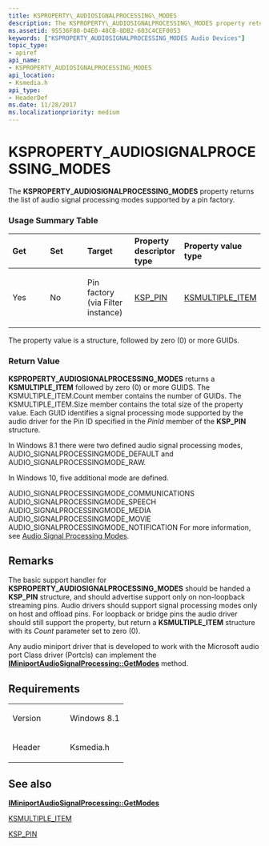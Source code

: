```yaml
---
title: KSPROPERTY\_AUDIOSIGNALPROCESSING\_MODES
description: The KSPROPERTY\_AUDIOSIGNALPROCESSING\_MODES property returns the list of audio signal processing modes supported by a pin factory.
ms.assetid: 95536F80-D4E0-48CB-8DB2-603C4CEF0053
keywords: ["KSPROPERTY_AUDIOSIGNALPROCESSING_MODES Audio Devices"]
topic_type:
- apiref
api_name:
- KSPROPERTY_AUDIOSIGNALPROCESSING_MODES
api_location:
- Ksmedia.h
api_type:
- HeaderDef
ms.date: 11/28/2017
ms.localizationpriority: medium
---
```


# KSPROPERTY\_AUDIOSIGNALPROCESSING\_MODES


The **KSPROPERTY\_AUDIOSIGNALPROCESSING\_MODES** property returns the list of audio signal processing modes supported by a pin factory.

### <span id="Usage_Summary_Table"></span><span id="usage_summary_table"></span><span id="USAGE_SUMMARY_TABLE"></span>Usage Summary Table

<table>
<colgroup>
<col width="20%" />
<col width="20%" />
<col width="20%" />
<col width="20%" />
<col width="20%" />
</colgroup>
<thead>
<tr class="header">
<th align="left">Get</th>
<th align="left">Set</th>
<th align="left">Target</th>
<th align="left">Property descriptor type</th>
<th align="left">Property value type</th>
</tr>
</thead>
<tbody>
<tr class="odd">
<td align="left"><p>Yes</p></td>
<td align="left"><p>No</p></td>
<td align="left"><p>Pin factory (via Filter instance)</p></td>
<td align="left"><p><a href="https://docs.microsoft.com/windows-hardware/drivers/ddi/ks/ns-ks-ksp_pin" data-raw-source="[KSP_PIN](https://docs.microsoft.com/windows-hardware/drivers/ddi/ks/ns-ks-ksp_pin)">KSP_PIN</a></p></td>
<td align="left"><p><a href="https://docs.microsoft.com/windows-hardware/drivers/ddi/ks/ns-ks-ksmultiple_item" data-raw-source="[KSMULTIPLE_ITEM](https://docs.microsoft.com/windows-hardware/drivers/ddi/ks/ns-ks-ksmultiple_item)">KSMULTIPLE_ITEM</a></p></td>
</tr>
</tbody>
</table>

 

The property value is a structure, followed by zero (0) or more GUIDs.

### <span id="Return_Value"></span><span id="return_value"></span><span id="RETURN_VALUE"></span>Return Value

**KSPROPERTY\_AUDIOSIGNALPROCESSING\_MODES** returns a **KSMULTIPLE\_ITEM** followed by zero (0) or more GUIDS. The KSMULTIPLE\_ITEM.Count member contains the number of GUIDs. The KSMULTIPLE\_ITEM.Size member contains the total size of the property value. Each GUID identifies a signal processing mode supported by the audio driver for the Pin ID specified in the *PinId* member of the **KSP\_PIN** structure.

In Windows 8.1 there were two defined audio signal processing modes, AUDIO\_SIGNALPROCESSINGMODE\_DEFAULT and AUDIO\_SIGNALPROCESSINGMODE\_RAW.

In Windows 10, five additional mode are defined.

AUDIO\_SIGNALPROCESSINGMODE\_COMMUNICATIONS
AUDIO\_SIGNALPROCESSINGMODE\_SPEECH
AUDIO\_SIGNALPROCESSINGMODE\_MEDIA
AUDIO\_SIGNALPROCESSINGMODE\_MOVIE
AUDIO\_SIGNALPROCESSINGMODE\_NOTIFICATION
For more information, see [Audio Signal Processing Modes](https://docs.microsoft.com/windows-hardware/drivers/audio/audio-signal-processing-modes).

Remarks
-------

The basic support handler for **KSPROPERTY\_AUDIOSIGNALPROCESSING\_MODES** should be handed a **KSP\_PIN** structure, and should advertise support only on non-loopback streaming pins. Audio drivers should support signal processing modes only on host and offload pins. For loopback or bridge pins the audio driver should still support the property, but return a **KSMULTIPLE\_ITEM** structure with its *Count* parameter set to zero (0).

Any audio miniport driver that is developed to work with the Microsoft audio port Class driver (Portcls) can implement the [**IMiniportAudioSignalProcessing::GetModes**](https://docs.microsoft.com/windows-hardware/drivers/ddi/portcls/nf-portcls-iminiportaudiosignalprocessing-getmodes) method.

Requirements
------------

<table>
<colgroup>
<col width="50%" />
<col width="50%" />
</colgroup>
<tbody>
<tr class="odd">
<td align="left"><p>Version</p></td>
<td align="left"><p>Windows 8.1</p></td>
</tr>
<tr class="even">
<td align="left"><p>Header</p></td>
<td align="left">Ksmedia.h</td>
</tr>
</tbody>
</table>

## <span id="see_also"></span>See also


[**IMiniportAudioSignalProcessing::GetModes**](https://docs.microsoft.com/windows-hardware/drivers/ddi/portcls/nf-portcls-iminiportaudiosignalprocessing-getmodes)

[KSMULTIPLE\_ITEM](https://docs.microsoft.com/windows-hardware/drivers/ddi/ks/ns-ks-ksmultiple_item)

[KSP\_PIN](https://docs.microsoft.com/windows-hardware/drivers/ddi/ks/ns-ks-ksp_pin)

 

 






